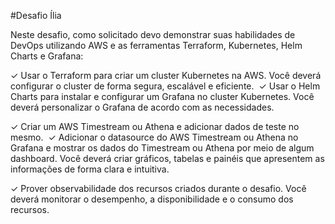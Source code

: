 #Desafio Ília

Neste desafio, como solicitado devo demonstrar suas habilidades de DevOps utilizando AWS e as ferramentas Terraform, Kubernetes, Helm Charts e Grafana​:

​✓ Usar o Terraform para criar um cluster Kubernetes na AWS. Você deverá configurar o cluster de forma ​segura, escalável e eficiente.​
​
✓ Usar o Helm Charts para instalar e configurar um Grafana no cluster Kubernetes. Você deverá​ personalizar o Grafana de acordo com as necessidades.​

​✓ Criar um AWS Timestream ou Athena e adicionar dados de teste no mesmo.​
​
✓ Adicionar o datasource do AWS Timestream ou Athena no Grafana e mostrar os dados do Timestream ou ​Athena por meio de algum dashboard. Você deverá criar gráficos, tabelas e painéis que apresentem as informações de forma​ clara e intuitiva.​

​✓ Prover observabilidade dos recursos criados durante o desafio. Você deverá monitorar o desempenho, a​ disponibilidade e o consumo dos recursos.​
